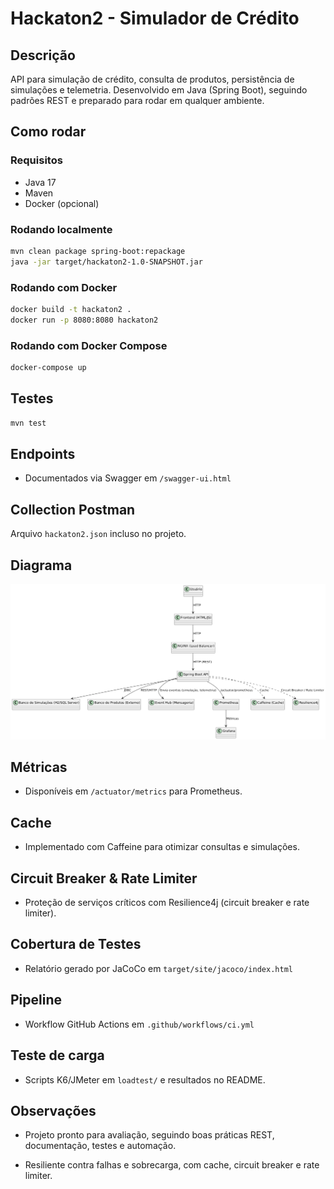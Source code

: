 # Hackaton2 - Simulador de Crédito

## Descrição
API para simulação de crédito, consulta de produtos, persistência de simulações e telemetria. Desenvolvido em Java (Spring Boot), seguindo padrões REST e preparado para rodar em qualquer ambiente.

## Como rodar

### Requisitos
- Java 17
- Maven
- Docker (opcional)

### Rodando localmente
```bash
mvn clean package spring-boot:repackage
java -jar target/hackaton2-1.0-SNAPSHOT.jar
```

### Rodando com Docker
```bash
docker build -t hackaton2 .
docker run -p 8080:8080 hackaton2
```

### Rodando com Docker Compose
```bash
docker-compose up
```

## Testes
```bash
mvn test
```

## Endpoints
- Documentados via Swagger em `/swagger-ui.html`

## Collection Postman
Arquivo `hackaton2.json` incluso no projeto.

## Diagrama
![Diagrama](docs/diagrama.png)

## Métricas
- Disponíveis em `/actuator/metrics` para Prometheus.

## Cache
- Implementado com Caffeine para otimizar consultas e simulações.

## Circuit Breaker & Rate Limiter
- Proteção de serviços críticos com Resilience4j (circuit breaker e rate limiter).

## Cobertura de Testes
- Relatório gerado por JaCoCo em `target/site/jacoco/index.html`

## Pipeline
- Workflow GitHub Actions em `.github/workflows/ci.yml`

## Teste de carga
- Scripts K6/JMeter em `loadtest/` e resultados no README.

## Observações
- Projeto pronto para avaliação, seguindo boas práticas REST, documentação, testes e automação.

- Resiliente contra falhas e sobrecarga, com cache, circuit breaker e rate limiter.
